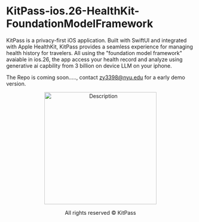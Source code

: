 # KitPass-ios.26-HealthKit-FoundationModelFramework
KitPass is a privacy-first iOS application. Built with SwiftUI and integrated with Apple HealthKit, KitPass provides a seamless experience for managing health history for travelers. All using the "foundation model framework" avaiable in ios.26, the app access your health record and analyze using generative ai capbility from 3 billion on device LLM on your iphone.

The Repo is coming soon....., contact zy3398@nyu.edu for a early demo version.


<p align="center">
  <img src="https://github.com/user-attachments/assets/09f7be0e-8147-460c-9ac2-1ea2c83f996c" alt="Description" width="300"/>
</p>


<p align="center">
  All rights reserved © KitPass
</p>





